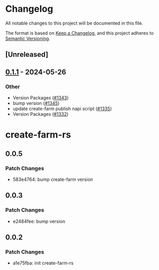 # Changelog
All notable changes to this project will be documented in this file.

The format is based on [Keep a Changelog](https://keepachangelog.com/en/1.0.0/),
and this project adheres to [Semantic Versioning](https://semver.org/spec/v2.0.0.html).

## [Unreleased]

## [0.1.1](https://github.com/ahwgs/farm/compare/create-farm-rs-v0.1.0...create-farm-rs-v0.1.1) - 2024-05-26

### Other
- Version Packages ([#1343](https://github.com/ahwgs/farm/pull/1343))
- bump version ([#1345](https://github.com/ahwgs/farm/pull/1345))
- update create-farm publish napi script ([#1335](https://github.com/ahwgs/farm/pull/1335))
- Version Packages ([#1332](https://github.com/ahwgs/farm/pull/1332))
# create-farm-rs

## 0.0.5

### Patch Changes

- 583e4764: bump create-farm version

## 0.0.3

### Patch Changes

- e2484fee: bump version

## 0.0.2

### Patch Changes

- a1e75fba: init create-farm-rs
